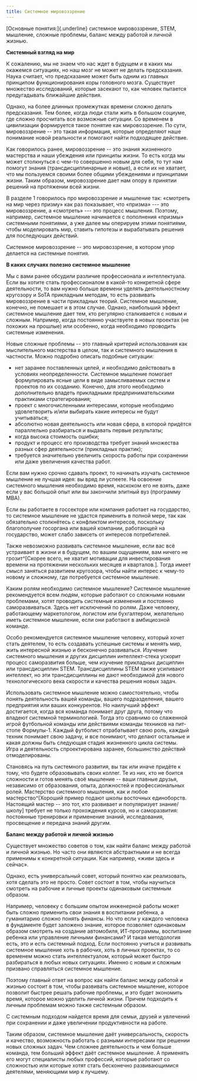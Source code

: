 ```yaml
---
title: Системное мировоззрение
---
```


[Основные понятия:]{.underline} системное мировоззрение, STEM, мышление,
сложные проблемы, баланс между работой и личной жизнью.

**Системный взгляд на мир**

К сожалению, мы не знаем что нас ждет в будущем и в каких мы окажемся
ситуациях, но наш мозг не может не делать предсказания. Наука считает,
что предсказание может быть одним из главных принципом функционирования
коры головного мозга. Существует множество исследований, которые
засекают то, как человек пытается предугадывать ближайшие действия.

Однако, на более длинных промежутках времени сложно делать предсказания.
Тем более, когда люди стали жить в большом социуме, где сложно
просчитать все возможные ситуации. Cо временем в цивилизации формируется
такое понятие как мировоззрение. По сути, мировоззрение -- это такая
информация, которые определяют наше понимание новой реальности и
помогают найти подходящее действие.

Как говорилось ранее, мировоззрение -- это знания жизненного мастерства
и наши убеждения или принципы жизни. То есть когда мы может столкнуться
с чем-то совершенно новым для себя, то тут нам помогут знания
(трансдисциплинарные и новые), а если их не хватает, что мы пользуемся
своими более общими убеждениями и принципами жизни. Таким образом,
мировоззрение дает нам опору в принятии решений на протяжении всей
жизни.

В разделе 1 говорилось про мировоззрение и мышление так: «смотреть на
мир через призму» как раз показывает, что «призма» --- это
мировоззрение, а «смотреть» --- это процесс мышления. Поэтому, например,
системное мышление начинается с пополнения «призмы» системными
понятиями, а уже далее мы оперируем этими понятиями, чтобы моделировать
мир, ставить гипотезы и вырабатывать решения для последующих действий.

Системное мировоззрение -- это мировоззрение, в котором упор делается на
системные понятия.

**В каких случаях полезно системное мышление**

Мы с вами ранее обсудили различие профессионала и интеллектуала. Если вы
хотите стать профессионалом в какой-то конкретной сфере деятельности, то
вам нужно больше времени уделять деятельностному кругозору и SoTA
прикладным методам, то есть развивать мировоззрение в части прикладных
теорий. Системное мышление, конечно, не помешает и в этом случае.
Однако, наибольший эффект системное мышление дает тем, кто регулярно
сталкивается с новым и сложным. Например, когда постоянно участвуете в
новых проектах (не похожих на прошлые) или особенно, когда необходимо
проводить системные изменения.

Новые сложные проблемы -- это главный критерий использования как
мыслительного мастерства в целом, так и системного мышления в частности.
Можно подробно описать подобные ситуации:

-   нет заранее поставленных целей, и необходимо действовать в условиях
    неопределенности. Системное мышление помогает формулировать ясные
    цели в виде замысливаемых систем и проектов по их созданию. Конечно,
    для этого необходимо дополнительно владеть прикладными
    предпринимательскими практиками стратегирования;
-   проект с многочисленными интересами, которые необходимо
    удовлетворить и/или выбирать какие интересы не будут учитываться;
-   абсолютно новая деятельность или новая сфера, в которой придётся
    параллельно разбираться и выдавать первые результаты;
-   когда высока стоимость ошибки;
-   продукт и процесс его производства требует знаний множества разных
    сфер деятельности (прикладных практик);
-   требуется значительно увеличить скорость работы при сохранении или
    даже увеличения качества работ.

Если вам нужно срочно сдавать проект, то начинать изучать системное
мышление не лучшая идея: вы вряд ли успеете. На освоение системного
мышления необходимо время, наскоком его не взять, даже если у вас
большой опыт или вы закончили элитный вуз (программу МВА).

Если вы работаете в госсекторе или компания работает на государство, то
системное мышление не удастся применить в полной мере, так как
обязательно столкнётесь с конфликтом интересов, поскольку благополучие
госоргана или вашей компании, работающей на государство, может слабо
зависеть от интересов потребителей.

Также невозможно развивать системное мышление, если вас всё устраивает в
жизни и в будущем, по вашим ощущениям, вам ничего не
грозит^[Скорее всего, не хватит мотивации для
инвестирования времени на протяжении нескольких месяцев и
кварталов.]. Тогда имеет смысл заняться развитием
кругозора, чтобы найти интерес к чему-то новому и сложному, где
потребуется системное мышление.

Каким ролям необходимо системное мышление? Системное мышление
рекомендуется всем людям, которые работают со сложными новыми
проблемами, хотят проводить системные изменения и постоянно
саморазвиваться. Здесь нет исключений по ролям. Даже человеку,
работающему маркетологом, логистом или бухгалтером, желательно иметь
системное мышление, если они работают в амбициозной команде.

Особо рекомендуется системное мышление человеку, который хочет стать
деятелем, то есть создавать успешные системы и менять мир, жить
интересной жизнью и бесконечно развиваться. Изучение системного мышления
и других дисциплин интеллект-стека ускорит процесс саморазвития больше,
чем изучение прикладных дисциплин или трансдисциплин STEM.
Трансдисциплины STEM также усиливают интеллект, но эти трансдисциплины
не дают необходимой для нового технологического века скорости и качества
решения новых задач.

Использовать системное мышление можно самостоятельно, чтобы понять
деятельность вашей команды, вашего подразделения, вашего предприятия или
ваших конкурентов. Но наилучший эффект достигается, когда вся команда
понимает друг друга, потому что владеют системной терминологией. Тогда
это сравнимо со слаженной игрой футбольной команды или действиями
команды техников на пит-стопе Формулы-1. Каждый футболист отрабатывает
свою роль, каждый техник понимает свою задачу, и все понимают, что
делают остальные и какая должны быть следующая стадия жизненного цикла
системы. Игра и деятельность спроектирована заранее, большинство
действий отмоделированы.

Становясь на путь системного развития, вы так или иначе придёте к тому,
что будете образовывать своих коллег. Те из них, кто не боится сложности
и готов менять своё мышление -- ваши главные друзья, независимо от
образования, опыта, должностей и профессиональных ролей. Мастерство
системного мышления, как и любое мастерство^[Хороший
пример подают школы восточных единоборств. Настоящий мастер -- это тот,
кто развивает и популяризует знание/школу] требует не
только прохождения курсов, но и саморазвития: постоянные тренировки и
применение знаний, исследования, просвещение и передача знаний другим.

**Баланс между работой и личной жизнью**

Существует множество советов о том, как найти баланс между работой и
личной жизнью. Но часто они являются абстрактными и не всегда применимы
к конкретной ситуации. Как например, «живи здесь и сейчас».

Однако, есть универсальный совет, который понятно как реализовать, хотя
сделать это не просто. Совет состоит в том, чтобы научиться смотреть на
рабочие и личные проекты одинаковым системным образом.

Например, человеку с большим опытом инженерной работы может быть сложно
применить свои знания в воспитании ребенка, а гуманитарию сложно понять
финансы. Но что если у каждого человека в фундаменте будет заложено
знание, которое позволяет одинаковым образом смотреть на создание
автомобиля, ИТ-программы, воспитание ребенка или управление личными
финансами? И такая методология есть, это и есть системный подход. Если
постоянно учиться и развивать системное мышление хоть в рабочих, хоть в
личных проектах, то со временем можно стать интеллектуалом, который
может быстро разбираться в любых новых ситуациях. Именно с новым и
сложным призвано справляться системное мышление.

Поэтому главный ответ на вопрос как найти баланс между работой и жизнью
состоит в том, чтобы развивать системное мышление, которое позволит
быстрее решать рабочие проблемы, и это будет экономить время, которое
можно уделить личной жизни. Причем подходить к личным проблемам можно
также системным образом.

С системным подходом найдется время для семьи, друзей и увлечений при
сохранении и даже увеличении продуктивности на работе.

Таким образом, системное мышление даёт универсальность, скорость и
качество, возможность работать с разными интересами при решении новых
сложных задач. Чем сложнее деятельность и чем больше команда, тем
больший эффект даёт системное мышление. А применять его могут
специалисты любых профессий, которые работают со сложностью или которые
хотят стать бесконечно развивающимися деятелями, меняющими мир к
лучшему.
